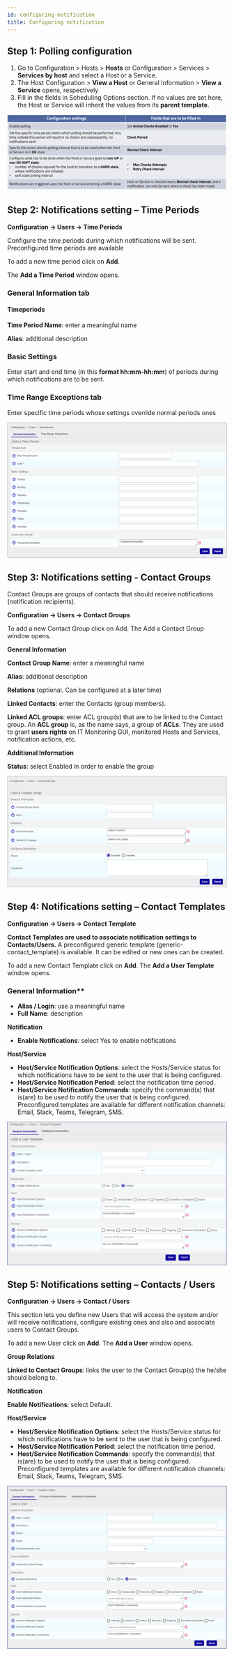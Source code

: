```yaml
---
id: configuring-notification
title: Configuring notification
---
```


## Step 1: Polling configuration

1. Go to Configuration > Hosts > **Hosts** or Configuration > Services > **Services by host** and select a Host or a Service.
2. The Host Configuration > **View a Host** or General Information > **View a Service** opens, respectively 
3. Fill in the fields in Scheduling Options section. If no values are set here, the Host or Service will inherit the values from its **parent template**.


![image](../../assets/managing-alarms/polling_configuration.png)

## Step 2: Notifications setting – Time Periods

**Configuration -> Users -> Time Periods**

Configure the time periods during which notifications will be sent. Preconfigured time periods are available

To add a new time period click on **Add**.

The **Add a Time Period** window opens.

### General Information tab
#### Timeperiods
**Time Period Name**: enter a meaningful name

**Alias**: additional description 

### Basic Settings
Enter start and end time (in this **format hh:mm-hh:mm**) of periods during which notifications are to be sent.

### Time Range Exceptions tab
Enter specific time periods whose settings override normal periods ones

![image](../../assets/managing-alarms/notification_settings1.png)

## Step 3: Notifications setting - Contact Groups

Contact Groups are groups of contacts that should receive notifications (notification recipients). 

**Configuration -> Users -> Contact Groups**

To add a new Contact Group click on Add. The Add a Contact Group  window opens.

**General Information**

**Contact Group Name**: enter a meaningful name

**Alias**: additional description

**Relations** (optional. Can be configured at a later time)

**Linked Contacts**: enter the Contacts (group members).

**Linked ACL groups**: enter ACL group(s) that are to be linked to the Contact group. An **ACL group** is, as the name says, a group of **ACLs**. They are used to grant **users rights** on IT Monitoring GUI, monitored Hosts and Services, notification actions, etc.

**Additional Information**

**Status**: select Enabled in order to enable the group

![image](../../assets/managing-alarms/notification_settings2.png)


## Step 4: Notifications setting – Contact Templates

**Configuration -> Users -> Contact Template**

**Contact Templates are used to associate notification settings to Contacts/Users.** 
A preconfigured generic template (generic-contact_template) is available. It can be edited or new ones can be created.

To add a new Contact Template click on **Add**. The **Add a User Template** window opens. 
 
### General Information**
* **Alias / Login**: use a meaningful name
* **Full Name**: description

**Notification**
* **Enable Notifications**: select Yes to enable notifications

**Host/Service**
* **Host/Service Notification Options**: select the Hosts/Service   status for which notifications have to be sent to the user that is being configured.
* **Host/Service Notification Period**: select the notification time period.
* **Host/Service Notification Commands**: specify the command(s) that is(are) to be used to notify the user that is being configured. Preconfigured templates are available for different notification channels: Email, Slack, Teams, Telegram, SMS.

![image](../../assets/managing-alarms/notification_settings3.png)

## Step 5: Notifications setting – Contacts / Users

**Configuration -> Users -> Contact / Users**

This section lets you define new Users that will access the system and/or will receive notifications, configure existing ones and also and associate users to Contact Groups.

To add a new User click on **Add**. The **Add a User** window opens.

**Group Relations**

**Linked to Contact Groups**: links the user to the Contact Group(s) the he/she should belong to. 

**Notification**

**Enable Notifications**: select Default. 

**Host/Service**
* **Host/Service Notification Options**: select the Hosts/Service   status for which notifications have to be sent to the user that is being configured.
* **Host/Service Notification Period**: select the notification time period.
* **Host/Service Notification Commands**: specify the command(s) that is(are) to be used to notify the user that is being configured. Preconfigured templates are available for different notification channels: Email, Slack, Teams, Telegram, SMS.

![image](../../assets/managing-alarms/notification_settings4.png)


